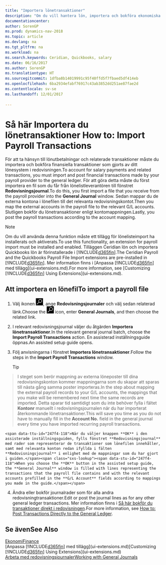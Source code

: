 ```yaml
---
title: "Importera lönetransaktioner"
description: "Om du vill hantera lön, importera och bokföra ekonomiska transaktioner från leverantören lön i redovisningen med hjälp av filtillägget lön, till exempel Ceridian eller Quickbooks."
documentationcenter: 
author: SorenGP
ms.prod: dynamics-nav-2018
ms.topic: article
ms.devlang: na
ms.tgt_pltfrm: na
ms.workload: na
ms.search.keywords: Ceridian, Quickbooks, salary
ms.date: 06/16/2017
ms.author: SorenGP
ms.translationtype: HT
ms.sourcegitcommit: 1dfba8b14019991c95f40ffd5f7fbaed5df414eb
ms.openlocfilehash: 6ba2934efabf76917c43ab3852dd251ae87fae2d
ms.contentlocale: sv-se
ms.lasthandoff: 12/01/2017

---
```

# <a name="how-to-import-payroll-transactions"></a><span data-ttu-id="247f4-103">Så här Importera du lönetransaktioner </span><span class="sxs-lookup"><span data-stu-id="247f4-103">How to: Import Payroll Transactions</span></span>
<span data-ttu-id="247f4-104">För att ta hänsyn till lönutbetalningar och relaterade transaktioner måste du importera och bokföra finansiella transaktioner som gjorts av ditt lönesystem i redovisningen.</span><span class="sxs-lookup"><span data-stu-id="247f4-104">To account for salary payments and related transactions, you must import and post financial transactions made by your payroll provider to the general ledger.</span></span> <span data-ttu-id="247f4-105">För att göra detta måste du först importera en fil som du får från lönelistleverantören till fönstret **Redovisningsjournal**.</span><span class="sxs-lookup"><span data-stu-id="247f4-105">To do this, you first import a file that you receive from the payroll provider into the **General Journal** window.</span></span> <span data-ttu-id="247f4-106">Sedan mappar du de externa kontona i lönefilen till det relevanta redovisningskontot.</span><span class="sxs-lookup"><span data-stu-id="247f4-106">Then you map the external accounts in the payroll file to the relevant G/L accounts.</span></span> <span data-ttu-id="247f4-107">Slutligen bokför du lönetransaktioner enligt kontomappningen.</span><span class="sxs-lookup"><span data-stu-id="247f4-107">Lastly, you post the payroll transactions according to the account mapping.</span></span>

> [!NOTE]  
>   <span data-ttu-id="247f4-108">Om du vill använda denna funktion måste ett tillägg för lönelisteimport ha installerats och aktiverats.</span><span class="sxs-lookup"><span data-stu-id="247f4-108">To use this functionality, an extension for payroll import must be installed and enabled.</span></span> <span data-ttu-id="247f4-109">Tilläggen Ceridian lön och importera Quickbooks lön är förinstallerade i [!INCLUDE[d365fin](includes/d365fin_md.md)].</span><span class="sxs-lookup"><span data-stu-id="247f4-109">The Ceridian Payroll and the Quickbooks Payroll File Import extensions are pre-installed in [!INCLUDE[d365fin](includes/d365fin_md.md)].</span></span> <span data-ttu-id="247f4-110">Mer information finns i [Anpassa [!INCLUDE[d365fin](includes/d365fin_md.md)] med tillägg](ui-extensions.md).</span><span class="sxs-lookup"><span data-stu-id="247f4-110">For more information, see [Customizing [!INCLUDE[d365fin](includes/d365fin_md.md)] Using Extensions](ui-extensions.md).</span></span>

## <a name="to-import-a-payroll-file"></a><span data-ttu-id="247f4-111">Att importera en lönefil</span><span class="sxs-lookup"><span data-stu-id="247f4-111">To import a payroll file</span></span>
1. <span data-ttu-id="247f4-112">Välj ikonen ![Söka efter sida eller rapport](media/ui-search/search_small.png "ikonen Söka efter sida eller rapport"), ange **Redovisningsjournaler** och välj sedan relaterad länk.</span><span class="sxs-lookup"><span data-stu-id="247f4-112">Choose the ![Search for Page or Report](media/ui-search/search_small.png "Search for Page or Report icon") icon, enter **General Journals**, and then choose the related link.</span></span>
2. <span data-ttu-id="247f4-113">I relevant redovisningsjournal väljer du åtgärden **Importera lönetransaktioner**.</span><span class="sxs-lookup"><span data-stu-id="247f4-113">In the relevant general journal batch, choose the **Import Payroll Transactions** action.</span></span> <span data-ttu-id="247f4-114">En assisterad inställningsguide öppnas.</span><span class="sxs-lookup"><span data-stu-id="247f4-114">An assisted setup guide opens.</span></span>
3. <span data-ttu-id="247f4-115">Följ anvisningarna i fönstret **Importera lönetransaktioner**.</span><span class="sxs-lookup"><span data-stu-id="247f4-115">Follow the steps in the **Import Payroll Transactions** window.</span></span>

    > [!TIP]  
>   <span data-ttu-id="247f4-116">I steget som berör mappning av externa löneposter till dina redovisningskonton kommer mappningarna som du skapar att sparas till nästa gång samma poster importeras.</span><span class="sxs-lookup"><span data-stu-id="247f4-116">In the step about mapping the external payroll records to your G/L accounts, the mappings that you make will be remembered next time the same records are imported.</span></span> <span data-ttu-id="247f4-117">Detta sparar tid samtidigt som du inte behöver fylla i fältet **Kontonr** manuellt i redovisningsjournalen när du har importerat återkommande lönetransaktioner.</span><span class="sxs-lookup"><span data-stu-id="247f4-117">This will save you time as you do not have to manually fill in the **Account No.** field in the general journal every time you have imported recurring payroll transactions.</span></span>   

    <span data-ttu-id="247f4-118">När du väljer knappen **OK** i den assisterade inställningsguiden, fylls fönstret **Redovisningsjournal** med rader som representerar de transaktioner som lönefilen innehåller, samt med relevanta konton redan ifyllda i fälten **Redovisningsjournal** i enlighet med de mappningar som du har gjort i guiden.</span><span class="sxs-lookup"><span data-stu-id="247f4-118">When you choose the **OK** button in the assisted setup guide, the **General Journal** window is filled with lines representing the transactions that the payroll file contains and with the relevant accounts prefilled in the **G/L Account** fields according to mappings you made in the guide.</span></span>
4. <span data-ttu-id="247f4-119">Ändra eller bokför journalrader som för alla andra redovisningtransaktioner.</span><span class="sxs-lookup"><span data-stu-id="247f4-119">Edit or post the journal lines as for any other general ledger transactions.</span></span> <span data-ttu-id="247f4-120">Mer information finns i [Så här bokför du transaktioner direkt i redovisningen](finance-how-post-transactions-directly.md).</span><span class="sxs-lookup"><span data-stu-id="247f4-120">For more information, see [How to: Post Transactions Directly to the General Ledger](finance-how-post-transactions-directly.md).</span></span>   

## <a name="see-also"></a><span data-ttu-id="247f4-121">Se även</span><span class="sxs-lookup"><span data-stu-id="247f4-121">See Also</span></span>
[<span data-ttu-id="247f4-122">Ekonomi</span><span class="sxs-lookup"><span data-stu-id="247f4-122">Finance</span></span>](finance.md)  
<span data-ttu-id="247f4-123">[Anpassa [!INCLUDE[d365fin](includes/d365fin_md.md)] med tillägg](ui-extensions.md)</span><span class="sxs-lookup"><span data-stu-id="247f4-123">[Customizing [!INCLUDE[d365fin](includes/d365fin_md.md)] Using Extensions](ui-extensions.md)</span></span>  
[<span data-ttu-id="247f4-124">Arbeta med redovisningsjournaler</span><span class="sxs-lookup"><span data-stu-id="247f4-124">Working with General Journals</span></span>](ui-work-general-journals.md)  

